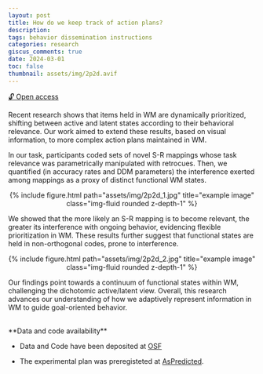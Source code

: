 ```yaml
---
layout: post
title: How do we keep track of action plans?
description: 
tags: behavior dissemination instructions
categories: research
giscus_comments: true
date: 2024-03-01
toc: false
thumbnail: assets/img/2p2d.avif
---
```


[🔓 Open access](https://t.co/mNXBW2q6sW)

Recent research shows that items held in WM are dynamically prioritized, shifting between active and latent states according to their behavioral relevance. Our work aimed to extend these results, based on visual information, to more complex action plans maintained in WM.

In our task, participants coded sets of novel S-R mappings whose task relevance was parametrically manipulated with retrocues. Then, we quantified (in accuracy rates and DDM parameters) the interference exerted among mappings as a proxy of distinct functional WM states.

<div class="row" style="text-align: center;">
    <div class="col-sm mt-0 mt-md-0">
        {% include figure.html path="assets/img/2p2d_1.jpg" title="example image" class="img-fluid rounded z-depth-1" %}
    </div>
</div>
<div class="caption">
    
</div>

We showed that the more likely an S-R mapping is to become relevant, the greater its interference with ongoing behavior, evidencing flexible prioritization in WM. These results further suggest that functional states are held in non-orthogonal codes, prone to interference.

<div class="row" style="text-align: center;">
    <div class="col-sm mt-0 mt-md-0">
        {% include figure.html path="assets/img/2p2d_2.jpg" title="example image" class="img-fluid rounded z-depth-1" %}
    </div>
</div>
<div class="caption">
    
</div>


Our findings point towards a continuum of functional states within WM, challenging the dichotomic active/latent view. Overall, this research advances our understanding of how we adaptively represent information in WM to guide goal-oriented behavior.


<br>
**Data and code availability**


- Data and Code have been deposited at [OSF](https://osf.io/phxq4/)

- The experimental plan was preregisteted at [AsPredicted](hhttps://aspredicted.org/qe5mt.pdf).

 






